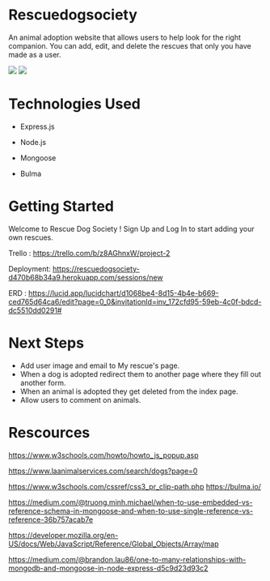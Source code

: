 # Rescuedogsociety
An animal adoption website that allows users to help look for the right companion. You can add, edit, and delete the rescues that only you have made as a user.

![](<Screenshot 2024-03-06 at 4.35.38 PM-1.png>)
![](<Screenshot 2024-03-06 at 4.35.49 PM.png>)

# Technologies Used

- Express.js

- Node.js

- Mongoose

- Bulma

# Getting Started
Welcome to Rescue Dog Society !
Sign Up and Log In to start adding your own rescues.

Trello :
https://trello.com/b/z8AGhnxW/project-2

Deployment:
https://rescuedogsociety-d470b68b34a9.herokuapp.com/sessions/new

ERD :
https://lucid.app/lucidchart/d1068be4-8d15-4b4e-b669-ced765d64ca6/edit?page=0_0&invitationId=inv_172cfd95-59eb-4c0f-bdcd-dc5510dd0291#

# Next Steps
- Add user image and email to My rescue's page.
- When a dog is adopted redirect them to another page where they fill out another form. 
- When an animal is adopted they get deleted from the index page.
- Allow users to comment on animals.

# Rescources
https://www.w3schools.com/howto/howto_js_popup.asp

https://www.laanimalservices.com/search/dogs?page=0

https://www.w3schools.com/cssref/css3_pr_clip-path.php
https://bulma.io/

https://medium.com/@truong.minh.michael/when-to-use-embedded-vs-reference-schema-in-mongoose-and-when-to-use-single-reference-vs-reference-36b757acab7e

https://developer.mozilla.org/en-US/docs/Web/JavaScript/Reference/Global_Objects/Array/map

https://medium.com/@brandon.lau86/one-to-many-relationships-with-mongodb-and-mongoose-in-node-express-d5c9d23d93c2